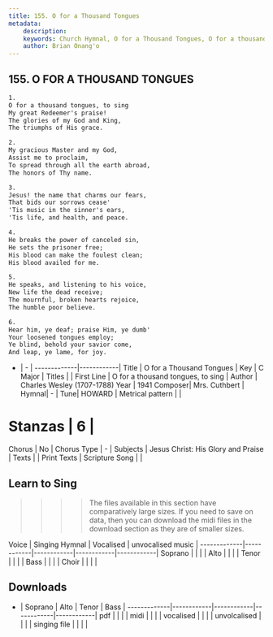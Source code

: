 ```yaml
---
title: 155. O for a Thousand Tongues
metadata:
    description: 
    keywords: Church Hymnal, O for a Thousand Tongues, O for a thousand tongues, to sing , 
    author: Brian Onang'o
---
```



## 155. O FOR A THOUSAND TONGUES

```txt
1.
O for a thousand tongues, to sing 
My great Redeemer's praise! 
The glories of my God and King, 
The triumphs of His grace. 

2.
My gracious Master and my God, 
Assist me to proclaim, 
To spread through all the earth abroad, 
The honors of Thy name. 

3.
Jesus! the name that charms our fears, 
That bids our sorrows cease' 
'Tis music in the sinner's ears, 
'Tis life, and health, and peace. 

4.
He breaks the power of canceled sin, 
He sets the prisoner free; 
His blood can make the foulest clean; 
His blood availed for me. 

5.
He speaks, and listening to his voice, 
New life the dead receive; 
The mournful, broken hearts rejoice, 
The humble poor believe. 

6.
Hear him, ye deaf; praise Him, ye dumb' 
Your loosened tongues employ; 
Ye blind, behold your savior come, 
And leap, ye lame, for joy.

```

- |   -  |
-------------|------------|
Title | O for a Thousand Tongues |
Key | C Major |
Titles |  |
First Line | O for a thousand tongues, to sing  |
Author | Charles Wesley (1707-1788)
Year | 1941
Composer| Mrs. Cuthbert |
Hymnal|  - |
Tune| HOWARD |
Metrical pattern | |
# Stanzas | 6 |
Chorus | No |
Chorus Type | - |
Subjects | Jesus Christ: His Glory and Praise |
Texts |  |
Print Texts | 
Scripture Song |  |
  
## Learn to Sing

>>>> The files available in this section have comparatively large sizes. If you need to save on data, then you can download the midi files in the download section as they are of smaller sizes.

Voice |  Singing Hymnal | Vocalised | unvocalised music |
-------------|------------|------------|------------|------------|
Soprano | | | |
Alto | | | |
Tenor | | | |
Bass | | | |
Choir | | | |

## Downloads

- |  Soprano | Alto | Tenor | Bass |
-------------|------------|------------|------------|------------|
pdf | | | |
midi | | | |
vocalised | | | |
unvolcalised | | | |
singing file | | | |
  